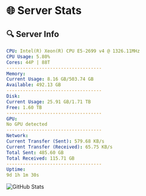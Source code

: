 # 🌐 Server Stats
## 🔍 Server Info
```yaml
CPU: Intel(R) Xeon(R) CPU E5-2699 v4 @ 1326.11MHz
CPU Usage: 5.80%
Cores: 44P | 88T
-----------------------------------
Memory:
Current Usage: 8.16 GB/503.74 GB
Available: 492.13 GB
-----------------------------------
Disk:
Current Usage: 25.91 GB/1.71 TB
Free: 1.60 TB
-----------------------------------
GPU:
No GPU detected
-----------------------------------
Network:
Current Transfer (Sent): 579.68 KB/s
Current Transfer (Received): 65.75 KB/s
Total Sent: 485.60 GB
Total Received: 115.71 GB
-----------------------------------
Uptime:
9d 1h 1m 30s
```
![GitHub Stats](https://img.shields.io/badge/Updated-2025-04-28_18:10:18-blue)